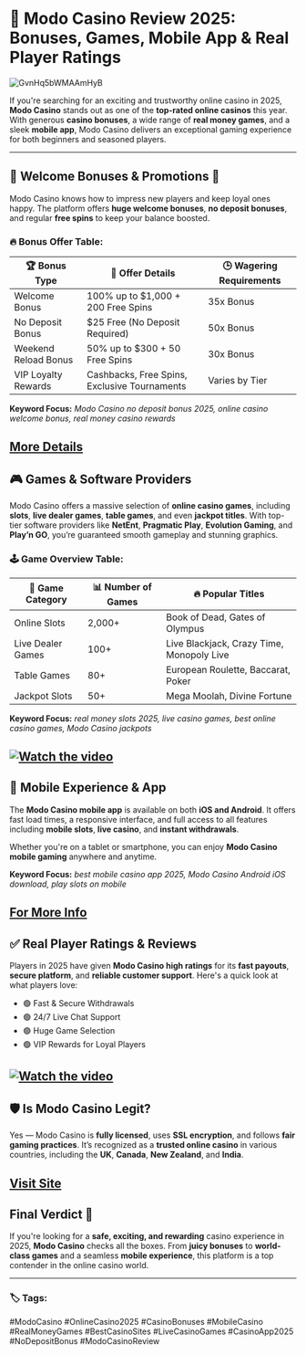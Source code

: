 # 🎰 Modo Casino Review 2025: Bonuses, Games, Mobile App & Real Player Ratings

![GvnHq5bWMAAmHyB](https://github.com/user-attachments/assets/992fc5fe-5da0-4db5-ab0f-0a93e54515db)

If you're searching for an exciting and trustworthy online casino in 2025, **Modo Casino** stands out as one of the **top-rated online casinos** this year. With generous **casino bonuses**, a wide range of **real money games**, and a sleek **mobile app**, Modo Casino delivers an exceptional gaming experience for both beginners and seasoned players.

---

## 🧧 Welcome Bonuses & Promotions 🎁

Modo Casino knows how to impress new players and keep loyal ones happy. The platform offers **huge welcome bonuses**, **no deposit bonuses**, and regular **free spins** to keep your balance boosted.

### 🔥 Bonus Offer Table:

| 🏆 Bonus Type          | 💸 Offer Details                             | 🕒 Wagering Requirements |
|------------------------|----------------------------------------------|---------------------------|
| Welcome Bonus          | 100% up to $1,000 + 200 Free Spins           | 35x Bonus                 |
| No Deposit Bonus       | $25 Free (No Deposit Required)               | 50x Bonus                 |
| Weekend Reload Bonus   | 50% up to $300 + 50 Free Spins               | 30x Bonus                 |
| VIP Loyalty Rewards    | Cashbacks, Free Spins, Exclusive Tournaments | Varies by Tier            |

**Keyword Focus:** _Modo Casino no deposit bonus 2025, online casino welcome bonus, real money casino rewards_

[More Details](https://bitly.cx/Wzv00)
---

## 🎮 Games & Software Providers

Modo Casino offers a massive selection of **online casino games**, including **slots**, **live dealer games**, **table games**, and even **jackpot titles**. With top-tier software providers like **NetEnt**, **Pragmatic Play**, **Evolution Gaming**, and **Play’n GO**, you’re guaranteed smooth gameplay and stunning graphics.

### 🕹️ Game Overview Table:

| 🎲 Game Category     | 📊 Number of Games | 🔥 Popular Titles                      |
|----------------------|--------------------|----------------------------------------|
| Online Slots         | 2,000+             | Book of Dead, Gates of Olympus         |
| Live Dealer Games    | 100+               | Live Blackjack, Crazy Time, Monopoly Live |
| Table Games          | 80+                | European Roulette, Baccarat, Poker     |
| Jackpot Slots        | 50+                | Mega Moolah, Divine Fortune            |

**Keyword Focus:** _real money slots 2025, live casino games, best online casino games, Modo Casino jackpots_

[![Watch the video](https://img.youtube.com/vi/Gks5F76B158/hqdefault.jpg)](https://youtu.be/Gks5F76B158)
---

## 📱 Mobile Experience & App

The **Modo Casino mobile app** is available on both **iOS and Android**. It offers fast load times, a responsive interface, and full access to all features including **mobile slots**, **live casino**, and **instant withdrawals**.

Whether you're on a tablet or smartphone, you can enjoy **Modo Casino mobile gaming** anywhere and anytime.

**Keyword Focus:** _best mobile casino app 2025, Modo Casino Android iOS download, play slots on mobile_

[For More Info](https://bitly.cx/YAxD)
---

## ✅ Real Player Ratings & Reviews

Players in 2025 have given **Modo Casino high ratings** for its **fast payouts**, **secure platform**, and **reliable customer support**. Here's a quick look at what players love:

- 🟢 Fast & Secure Withdrawals  
- 🟢 24/7 Live Chat Support  
- 🟢 Huge Game Selection  
- 🟢 VIP Rewards for Loyal Players

[![Watch the video](https://img.youtube.com/vi/dm5LeTRYACY/hqdefault.jpg)](https://youtu.be/dm5LeTRYACY)
---

## 🛡️ Is Modo Casino Legit?

Yes — Modo Casino is **fully licensed**, uses **SSL encryption**, and follows **fair gaming practices**. It’s recognized as a **trusted online casino** in various countries, including the **UK**, **Canada**, **New Zealand**, and **India**.

[Visit Site](https://bitly.cx/Z1tlo)
---

## Final Verdict 🎯

If you're looking for a **safe, exciting, and rewarding** casino experience in 2025, **Modo Casino** checks all the boxes. From **juicy bonuses** to **world-class games** and a seamless **mobile experience**, this platform is a top contender in the online casino world.

---

### 🏷️ Tags:
#ModoCasino #OnlineCasino2025 #CasinoBonuses #MobileCasino #RealMoneyGames #BestCasinoSites #LiveCasinoGames #CasinoApp2025 #NoDepositBonus #ModoCasinoReview
